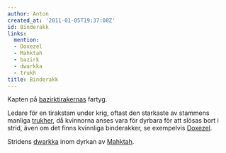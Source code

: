 ```yaml
---
author: Anton
created_at: '2011-01-05T19:37:08Z'
id: Binderakk
links:
  mention:
  - Doxezel
  - Mahktah
  - bazirk
  - dwarkka
  - trukh
title: Binderakk
---
```


Kapten på [bazirktirakernas] fartyg.

Ledare för en tirakstam under krig, oftast den starkaste av stammens manliga [trukher], då kvinnorna
anses vara för dyrbara för att slösas bort i strid, även om det finns kvinnliga binderakker, se
exempelvis [Doxezel].

Stridens [dwarkka] inom dyrkan av [Mahktah].

  [bazirktirakernas]: bazirk
  [trukher]: trukh
  [Doxezel]: Doxezel
  [dwarkka]: dwarkka
  [Mahktah]: Mahktah
